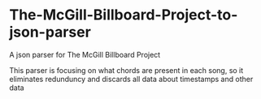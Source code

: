 # The-McGill-Billboard-Project-to-json-parser
A json parser for The McGill Billboard Project

This parser is focusing on what chords are present in each song, so it eliminates redunduncy and discards all data about timestamps and other data

